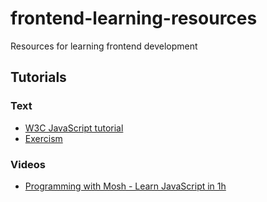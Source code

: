 # frontend-learning-resources
Resources for learning frontend development

## Tutorials

### Text
- [W3C JavaScript tutorial](https://www.w3schools.com/js/)
- [Exercism](https://exercism.org/tracks/javascript)

### Videos
- [Programming with Mosh - Learn JavaScript in 1h](https://www.youtube.com/watch?v=W6NZfCO5SIk&list=PLJcdG3gTlDaxpK1if2ZEVV-DTzhDRqeis&index=1&t=1955s&ab_channel=ProgrammingwithMosh)
